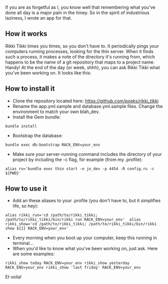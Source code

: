 If you are as forgetful as I, you know well that remembering what you've done all day is a major pain in the hiney. So in the spirit of industrious laziness, I wrote an app for that.

## How it works

Rikki Tikki times you times, so you don't have to. It periodically pings your computers running processes, looking for the thin server. When it finds such a process, it makes a note of the directory it's running from, which happens to be the name of a git repository that maps to a project name. Handy! At the end of the day (or week, shhh), you can ask Rikki Tikki what you've been working on. It looks like this:

## How to install it

* Clone the repository located here: https://github.com/poeks/rikki_tikki
* Rename the app.yml.sample and database.yml.sample files. Change the environment to match your own blah_dev.
* Install the Gem bundle:

`bundle install`
* Bootstrap the database:

`bundle exec db:bootstrap RACK_ENV=your_env`
* Make sure your server-running command includes the directory of your project by including the -c flag, for example (from my .profile):

`alias ru='bundle exec thin start -e jo_dev -p 4454 -R config.ru -c ${PWD}'`

## How to use it

* Add an these aliases to your .profile (you don't have to, but it simplifies life, so hey):

`alias rikki_run='cd /path/to/rikki_tikki; /path/to/rikki_tikki/bin/rikki run RACK_ENV=your_env' 
alias rikki_show='cd /path/to/rikki_tikki; /path/to/rikki_tikki/bin/rikki show ${1} RACK_ENV=your_env' `
* Every morning when you boot up your computer, keep this running in terminal…
* When you'd like to know what you've been working on, just ask. Here are some examples:

`rikki_show today RACK_ENV=your_env
rikki_show yesterday RACK_ENV=your_env
rikki_show 'last friday' RACK_ENV=your_env`


Et voila!



